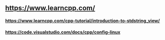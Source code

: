 ## https://www.learncpp.com/
#### https://www.learncpp.com/cpp-tutorial/introduction-to-stdstring_view/
#### https://code.visualstudio.com/docs/cpp/config-linux
